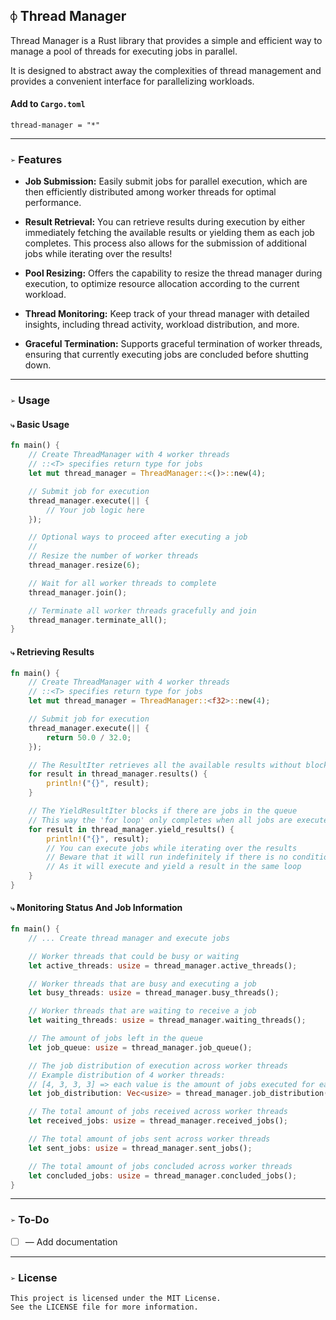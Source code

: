 ## `⌽` Thread Manager
Thread Manager is a Rust library that provides a simple and efficient way to manage a pool of threads for executing jobs in parallel.

It is designed to abstract away the complexities of thread management and provides a convenient interface for parallelizing workloads.


#### Add to `Cargo.toml`
```
thread-manager = "*"
```


___
### `➢` Features
* **Job Submission:** Easily submit jobs for parallel execution, which are then efficiently distributed among worker threads for optimal performance.

* **Result Retrieval:** You can retrieve results during execution by either immediately fetching the available results or yielding them as each job completes. This process also allows for the submission of additional jobs while iterating over the results!

* **Pool Resizing:** Offers the capability to resize the thread manager during execution, to optimize resource allocation according to the current workload.

* **Thread Monitoring:** Keep track of your thread manager with detailed insights, including thread activity, workload distribution, and more.

* **Graceful Termination:** Supports graceful termination of worker threads, ensuring that currently executing jobs are concluded before shutting down.


___
### `➢` Usage

#### `⤷` Basic Usage
```rust
fn main() {
    // Create ThreadManager with 4 worker threads
    // ::<T> specifies return type for jobs
    let mut thread_manager = ThreadManager::<()>::new(4);

    // Submit job for execution
    thread_manager.execute(|| {
        // Your job logic here
    });

    // Optional ways to proceed after executing a job
    //
    // Resize the number of worker threads
    thread_manager.resize(6);

    // Wait for all worker threads to complete
    thread_manager.join();

    // Terminate all worker threads gracefully and join
    thread_manager.terminate_all();
}
```


#### `⤷` Retrieving Results
```rust
fn main() {
    // Create ThreadManager with 4 worker threads
    // ::<T> specifies return type for jobs
    let mut thread_manager = ThreadManager::<f32>::new(4);

    // Submit job for execution
    thread_manager.execute(|| {
        return 50.0 / 32.0;
    });

    // The ResultIter retrieves all the available results without blocking
    for result in thread_manager.results() {
        println!("{}", result);
    }

    // The YieldResultIter blocks if there are jobs in the queue
    // This way the 'for loop' only completes when all jobs are executed
    for result in thread_manager.yield_results() {
        println!("{}", result);
        // You can execute jobs while iterating over the results
        // Beware that it will run indefinitely if there is no condition for execution
        // As it will execute and yield a result in the same loop
    }
}
```


#### `⤷` Monitoring Status And Job Information
```rust
fn main() {
    // ... Create thread manager and execute jobs

    // Worker threads that could be busy or waiting
    let active_threads: usize = thread_manager.active_threads();

    // Worker threads that are busy and executing a job
    let busy_threads: usize = thread_manager.busy_threads();

    // Worker threads that are waiting to receive a job
    let waiting_threads: usize = thread_manager.waiting_threads();

    // The amount of jobs left in the queue
    let job_queue: usize = thread_manager.job_queue();

    // The job distribution of execution across worker threads
    // Example distribution of 4 worker threads:
    // [4, 3, 3, 3] => each value is the amount of jobs executed for each worker
    let job_distribution: Vec<usize> = thread_manager.job_distribution();

    // The total amount of jobs received across worker threads
    let received_jobs: usize = thread_manager.received_jobs();

    // The total amount of jobs sent across worker threads
    let sent_jobs: usize = thread_manager.sent_jobs();

    // The total amount of jobs concluded across worker threads
    let concluded_jobs: usize = thread_manager.concluded_jobs();
}
```


___
### `➢` To-Do
- [ ] — Add documentation


___
### `➢` License
```
This project is licensed under the MIT License.
See the LICENSE file for more information.
```